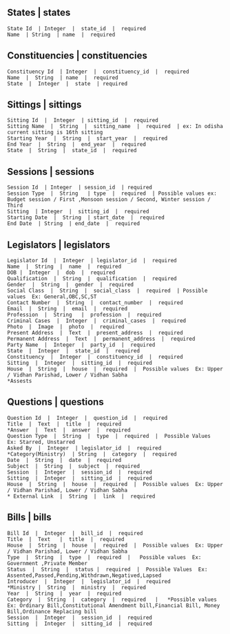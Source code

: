 ## States  | states  
    State Id  | Integer  |  state_id  |  required  
    Name  | String  | name  |  required  

## Constituencies  | constituencies  
    Constituency Id  | Integer  |  constituency_id  |  required  
    Name  |  String  | name  |  required  
    State  |  Integer  |  state  | required  

## Sittings  |  sittings    
    Sitting Id  |  Integer  | sitting_id  |  required  
    Sitting Name  |  String  |  sitting_name  |  required  | ex: In odisha current sitting is 16th sitting     
    Starting Year  |  String  |  start_year  |  required  
    End Year  |  String  |  end_year  |  required  
    State  |  String  |  state_id  |  required  


## Sessions  |  sessions   
    Session Id  | Integer  | session_id  | required  
    Session Type  |  String   | type  |  required  | Possible values ex: Budget session / First ,Monsoon session / Second, Winter session / Third       
    Sitting  | Integer  |  sitting_id  |  required  
    Starting Date  |  String  | start_date  |  required  
    End Date  | String  | end_date  |  required  

## Legislators  |  legislators  
    Legislator Id  |  Integer  | legislator_id  |  required  
    Name  |  String  |  name  |  required  
    DOB |  Integer  |  dob  |  required  
    Qualification  |  String  |  qualification  |  required  
    Gender  |  String  |  gender  |  required  
    Social Class  |  String  |  social_class  |  required  | Possible values  Ex: General,OBC,SC,ST 
    Contact Number  |  String  |  contact_number  |  required  
    Email  |  String  |  email  |  required  
    Profession  |  String   |  profession  |  required  
    Criminal Cases  |  Integer  |  criminal_cases  |  required 
    Photo  |  Image  |  photo  |  required  
    Present Address  |  Text  |  present_address  |  required  
    Permanent Address  |  Text  |  permanent_address  |  required   
    Party Name  |  Integer  |  party_id  |  required  
    State  |  Integer  |  state_id  |  required  
    Constituency  |  Integer  |  constituency_id  |  required  
    Sitting  |  Integer  |  sitting_id  |  required  
    House  |  String  |  house  |  required  |  Possible values  Ex: Upper / Vidhan Parishad, Lower / Vidhan Sabha  
    *Assests
## Questions  |  questions  
    Question Id  |  Integer  |  question_id  |  required  
    Title  |  Text  |  title  |  required  
    *Answer  |  Text  |  answer  |  required  
    Question Type  |  String  |  type  |  required  |  Possible Values  Ex: Starred, Unstarred 
    Asked By  |  Integer  | legislator_id  |  required  
    *Category(Ministry)  | String  |  category  |  required  
    Date  |  String  |  date  |  required  
    Subject  |  String  |  subject  |  required  
    Session  |  Integer  |  session_id  |  required  
    Sitting  |  Integer  |  sitting_id  |  required
    House  |  String  |  house  |  required  |  Possible values  Ex: Upper / Vidhan Parishad, Lower / Vidhan Sabha   
    * External Link  |  String  |  link  |  required  

## Bills  |  bills  
    Bill Id  |  Integer  |  bill_id  |  required  
    Title  |  Text   |  title  |  required  
    House  |  String  |  house  |  required  |  Possible values  Ex: Upper / Vidhan Parishad, Lower / Vidhan Sabha    
    Type  |  String  |  type  |  required  |   Possible values  Ex: Government ,Private Member  
    Status  |  String  |  status |  required  |  Possible Values  Ex: Assented,Passed,Pending,Withdrawn,Negatived,Lapsed  
    Introducer  |  Integer  |  legislator_id  |  required  
    *Ministry |  String  |  ministry  |  required  
    Year  |  String  |  year  |  required  
    Category  |  String  |  category  |  required   |   *Possible values  Ex: Ordinary Bill,Constitutional Amendment bill,Financial Bill, Money Bill,Ordinance Replacing bill 
    Session  |  Integer  |  session_id  |  required  
    Sitting  |  Integer  |  sitting_id  |  required  

